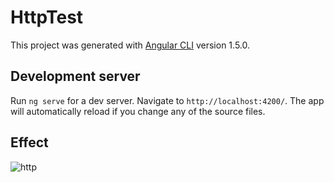 # HttpTest

This project was generated with [Angular CLI](https://github.com/angular/angular-cli) version 1.5.0.

## Development server

Run `ng serve` for a dev server. Navigate to `http://localhost:4200/`. The app will automatically reload if you change any of the source files.

## Effect

![http](https://user-images.githubusercontent.com/19919389/34650526-a09222ba-f390-11e7-81f6-7479451c77ac.gif)

